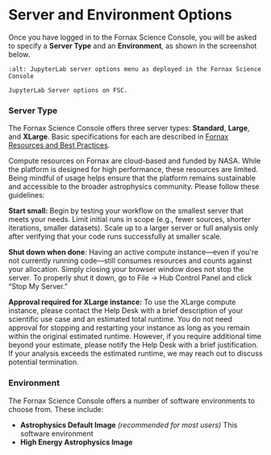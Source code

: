 # Server and Environment Options

Once you have logged in to the Fornax Science Console, you will be asked to specify a **Server Type** and an **Environment**, as shown in the screenshot below.

```{figure} ../_static/fsc_jupyterlab_servers.png
:alt: JupyterLab server options menu as deployed in the Fornax Science Console

JupyterLab Server options on FSC.
```

### Server Type

The Fornax Science Console offers three server types: **Standard**, **Large**, and **XLarge**. Basic specifications for each are described in [Fornax Resources and Best Practices](https://hackmd.io/ejQ6DQWUTiuim5LZjXclSw#Fornax-Resources-and-Best-Practices).

Compute resources on Fornax are cloud-based and funded by NASA. While the platform is designed for high performance, these resources are limited. Being mindful of usage helps ensure that the platform remains sustainable and accessible to the broader astrophysics community. Please follow these guidelines:

**Start small:** Begin by testing your workflow on the smallest server that meets your needs. Limit initial runs in scope (e.g., fewer sources, shorter iterations, smaller datasets). Scale up to a larger server or full analysis only after verifying that your code runs successfully at smaller scale.

**Shut down when done**:
Having an active compute instance—even if you're not currently running code—still consumes resources and counts against your allocation. Simply closing your browser window does not stop the server. To properly shut it down, go to File → Hub Control Panel and click “Stop My Server.”

**Approval required for XLarge instance:**
To use the XLarge compute instance, please contact the Help Desk with a brief description of your scientific use case and an estimated total runtime. You do not need approval for stopping and restarting your instance as long as you remain within the original estimated runtime. However, if you require additional time beyond your estimate, please notify the Help Desk with a brief justification. If your analysis exceeds the estimated runtime, we may reach out to discuss potential termination.


### Environment

The Fornax Science Console offers a number of software environments to choose from. These include:


- **Astrophysics Default Image** *(recommended for most users)* This software environment 
- **High Energy Astrophysics Image**
